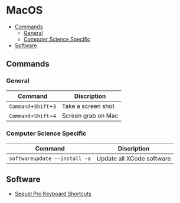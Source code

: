 # MacOS

<!-- TOC depthFrom:2 -->

- [Commands](#commands)
    - [General](#general)
    - [Computer Science Specific](#computer-science-specific)
- [Software](#software)

<!-- /TOC -->

## Commands

### General

Command | Discription
--- | ---
`Command`+`Shift`+`3` | Take a screen shot
`Command`+`Shift`+`4` | Screen grab on Mac

### Computer Science Specific

Command | Discription
--- | ---
`softwareupdate --install -a` | Update all XCode software


## Software

- [Sequel Pro Keyboard Shortcuts](https://sequelpro.com/docs/get-started/keyboard-shortcuts)
